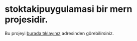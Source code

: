 # stoktakipuygulamasi bir mern projesidir.
Bu projeyi <a href="https://www.example.com">burada tıklayınız</a> adresinden görebilirsiniz. 
